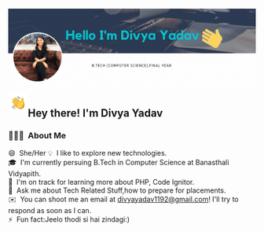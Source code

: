 ![Divya Yadav](https://raw.githubusercontent.com/divsyadav/divsyadav/master/assets/Divya%20Yadav.gif)
<img alt="" src="./assets/Hand%20Wave.gif" width='40' align="left"/><h2>Hey there! I'm Divya Yadav</h2>
<!-- ### Hello I'm Divya Yadav 👋
 -->
 ### 👨🏻‍💻 &nbsp;About Me
 
😄 &nbsp;She/Her
💡 &nbsp;I like to explore new technologies.\
🎓 &nbsp;I'm currently persuing B.Tech in Computer Science at Banasthali Vidyapith.\
🌱 &nbsp;I'm on track for learning more about PHP, Code Ignitor.\
💬 &nbsp;Ask me about Tech Related Stuff,how to prepare for placements.\
✉️ &nbsp;You can shoot me an email at divyayadav1192@gmail.com! I'll try to respond as soon as I can.\
⚡ &nbsp;Fun fact:Jeelo thodi si hai zindagi:)
<!--  
- 🔭 I’m currently working on Hr Management Tool
- 🌱 I’m currently learning PhP
- 💬 Ask me about Tech Related Stuff,how to prepare for placements 
- 📫 How to reach me: divyayadav1192@gmail.com
- 😄 Pronouns: She/Her
- ⚡ Fun fact: Jeelo thodi si hai zindagi:) -->

